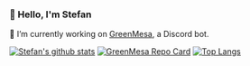 ### 👋 Hello, I'm Stefan

🔭 I’m currently working on [GreenMesa](https://github.com/enigmadigm/greenmesa), a Discord bot.


[![Stefan's github stats](https://github-readme-stats.vercel.app/api?username=GalaxySH&show_icons=true&include_all_commits=false&theme=radical&hide_title=false&count_private=true&hide=stars&bg_color=30,e96443,904e95&title_color=fff&text_color=fff)](https://github.com/GalaxySH)
[![GreenMesa Repo Card](https://github-readme-stats.vercel.app/api/pin?username=EnigmaDigm&repo=GreenMesa&icon_color=f9f9f9&bg_color=30,e96443,904e95&title_color=fff&text_color=fff)](https://github.com/enigmadigm/GreenMesa)
[![Top Langs](https://github-readme-stats.vercel.app/api/top-langs/?username=GalaxySH&langs_count=10&title_color=fff&text_color=9f9f9f&bg_color=181A1B)](https://github.com/GalaxySH)

<!--
**GalaxySH/GalaxySH** is a ✨ _special_ ✨ repository because its `README.md` (this file) appears on your GitHub profile.

Here are some ideas to get you started:

- 🔭 I’m currently working on ...
- 🌱 I’m currently learning ...
- 👯 I’m looking to collaborate on ...
- 🤔 I’m looking for help with ...
- 💬 Ask me about ...
- 📫 How to reach me: ...
- 😄 Pronouns: ...
- ⚡ Fun fact: ...
-->
